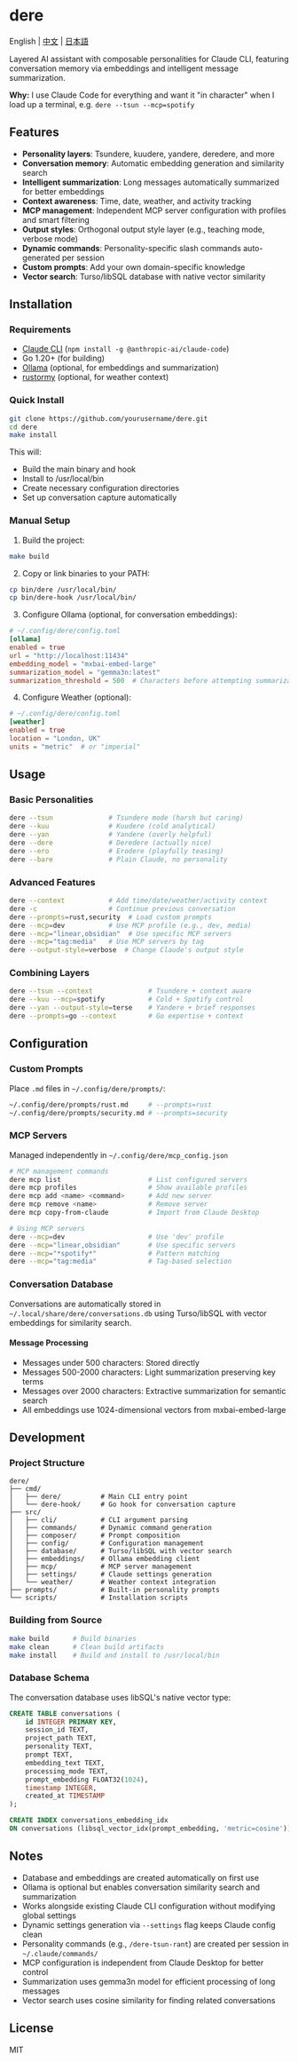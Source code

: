 # dere

English | [中文](README.zh.md) | [日本語](README.ja.md)

Layered AI assistant with composable personalities for Claude CLI, featuring conversation memory via embeddings and intelligent message summarization.

**Why:** I use Claude Code for everything and want it "in character" when I load up a terminal, e.g. `dere --tsun --mcp=spotify`

## Features

- **Personality layers**: Tsundere, kuudere, yandere, deredere, and more
- **Conversation memory**: Automatic embedding generation and similarity search
- **Intelligent summarization**: Long messages automatically summarized for better embeddings
- **Context awareness**: Time, date, weather, and activity tracking
- **MCP management**: Independent MCP server configuration with profiles and smart filtering
- **Output styles**: Orthogonal output style layer (e.g., teaching mode, verbose mode)
- **Dynamic commands**: Personality-specific slash commands auto-generated per session
- **Custom prompts**: Add your own domain-specific knowledge
- **Vector search**: Turso/libSQL database with native vector similarity

## Installation

### Requirements

- [Claude CLI](https://github.com/anthropics/claude-cli) (`npm install -g @anthropic-ai/claude-code`)
- Go 1.20+ (for building)
- [Ollama](https://ollama.ai) (optional, for embeddings and summarization)
- [rustormy](https://github.com/yourusername/rustormy) (optional, for weather context)

### Quick Install

```bash
git clone https://github.com/yourusername/dere.git
cd dere
make install
```

This will:
- Build the main binary and hook
- Install to /usr/local/bin
- Create necessary configuration directories
- Set up conversation capture automatically

### Manual Setup

1. Build the project:
```bash
make build
```

2. Copy or link binaries to your PATH:
```bash
cp bin/dere /usr/local/bin/
cp bin/dere-hook /usr/local/bin/
```

3. Configure Ollama (optional, for conversation embeddings):
```toml
# ~/.config/dere/config.toml
[ollama]
enabled = true
url = "http://localhost:11434"
embedding_model = "mxbai-embed-large"
summarization_model = "gemma3n:latest"
summarization_threshold = 500  # Characters before attempting summarization
```

4. Configure Weather (optional):
```toml
# ~/.config/dere/config.toml
[weather]
enabled = true
location = "London, UK"
units = "metric"  # or "imperial"
```

## Usage

### Basic Personalities
```bash
dere --tsun              # Tsundere mode (harsh but caring)
dere --kuu               # Kuudere (cold analytical)  
dere --yan               # Yandere (overly helpful)
dere --dere              # Deredere (actually nice)
dere --ero               # Erodere (playfully teasing)
dere --bare              # Plain Claude, no personality
```

### Advanced Features
```bash
dere --context           # Add time/date/weather/activity context
dere -c                  # Continue previous conversation
dere --prompts=rust,security  # Load custom prompts
dere --mcp=dev           # Use MCP profile (e.g., dev, media)
dere --mcp="linear,obsidian"  # Use specific MCP servers
dere --mcp="tag:media"   # Use MCP servers by tag
dere --output-style=verbose  # Change Claude's output style
```

### Combining Layers
```bash
dere --tsun --context              # Tsundere + context aware
dere --kuu --mcp=spotify           # Cold + Spotify control
dere --yan --output-style=terse    # Yandere + brief responses
dere --prompts=go --context        # Go expertise + context
```

## Configuration

### Custom Prompts
Place `.md` files in `~/.config/dere/prompts/`:
```bash
~/.config/dere/prompts/rust.md     # --prompts=rust
~/.config/dere/prompts/security.md # --prompts=security
```

### MCP Servers
Managed independently in `~/.config/dere/mcp_config.json`

```bash
# MCP management commands
dere mcp list                      # List configured servers
dere mcp profiles                  # Show available profiles
dere mcp add <name> <command>      # Add new server
dere mcp remove <name>             # Remove server
dere mcp copy-from-claude          # Import from Claude Desktop

# Using MCP servers
dere --mcp=dev                     # Use 'dev' profile
dere --mcp="linear,obsidian"       # Use specific servers
dere --mcp="*spotify*"             # Pattern matching
dere --mcp="tag:media"             # Tag-based selection
```

### Conversation Database
Conversations are automatically stored in `~/.local/share/dere/conversations.db` using Turso/libSQL with vector embeddings for similarity search.

#### Message Processing
- Messages under 500 characters: Stored directly
- Messages 500-2000 characters: Light summarization preserving key terms
- Messages over 2000 characters: Extractive summarization for semantic search
- All embeddings use 1024-dimensional vectors from mxbai-embed-large

## Development

### Project Structure
```
dere/
├── cmd/
│   ├── dere/          # Main CLI entry point
│   └── dere-hook/     # Go hook for conversation capture
├── src/
│   ├── cli/           # CLI argument parsing
│   ├── commands/      # Dynamic command generation
│   ├── composer/      # Prompt composition
│   ├── config/        # Configuration management
│   ├── database/      # Turso/libSQL with vector search
│   ├── embeddings/    # Ollama embedding client
│   ├── mcp/           # MCP server management
│   ├── settings/      # Claude settings generation
│   └── weather/       # Weather context integration
├── prompts/           # Built-in personality prompts
└── scripts/           # Installation scripts
```

### Building from Source
```bash
make build      # Build binaries
make clean      # Clean build artifacts
make install    # Build and install to /usr/local/bin
```

### Database Schema
The conversation database uses libSQL's native vector type:
```sql
CREATE TABLE conversations (
    id INTEGER PRIMARY KEY,
    session_id TEXT,
    project_path TEXT,
    personality TEXT,
    prompt TEXT,
    embedding_text TEXT,
    processing_mode TEXT,
    prompt_embedding FLOAT32(1024),
    timestamp INTEGER,
    created_at TIMESTAMP
);

CREATE INDEX conversations_embedding_idx 
ON conversations (libsql_vector_idx(prompt_embedding, 'metric=cosine'));
```

## Notes

- Database and embeddings are created automatically on first use
- Ollama is optional but enables conversation similarity search and summarization
- Works alongside existing Claude CLI configuration without modifying global settings
- Dynamic settings generation via `--settings` flag keeps Claude config clean
- Personality commands (e.g., `/dere-tsun-rant`) are created per session in `~/.claude/commands/`
- MCP configuration is independent from Claude Desktop for better control
- Summarization uses gemma3n model for efficient processing of long messages
- Vector search uses cosine similarity for finding related conversations

## License

MIT